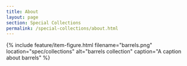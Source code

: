 ```yaml
---
title: About
layout: page
section: Special Collections
permalink: /special-collections/about.html
---
```


{% include feature/item-figure.html filename="barrels.png" location="spec/collections" alt="barrels collection" caption="A caption about barrels" %}